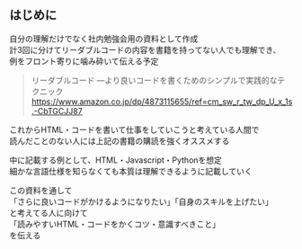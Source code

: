 ## はじめに
自分の理解だけでなく社内勉強会用の資料として作成  
計3回に分けてリーダブルコードの内容を書籍を持ってない人でも理解でき、  
例をフロント寄りに噛み砕いて伝える予定  

> リーダブルコード ―より良いコードを書くためのシンプルで実践的なテクニック
> https://www.amazon.co.jp/dp/4873115655/ref=cm_sw_r_tw_dp_U_x_1s.-CbTGCJJ87

これからHTML・コードを書いて仕事をしていこうと考えている人間で  
読んだことのない人には上記の書籍の購読を強くオススメする  

中に記載する例として、HTML・Javascript・Pythonを想定  
細かな言語仕様を知らなくても本質は理解できるように記載していく  

この資料を通して  
「さらに良いコードがかけるようになりたい」「自身のスキルを上げたい」  
と考えてる人に向けて  
「読みやすいHTML・コードをかくコツ・意識すべきこと」  
を伝える  
